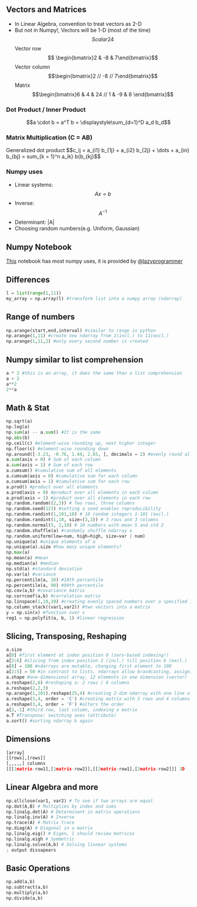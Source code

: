 ## Vectors and Matrices
- In Linear Algebra, convention to treat vectors as 2-D
- But not in Numpy!, Vectors will be 1-D (most of the time)
$$Scalar 24$$
Vector row $$ \begin{bmatrix}2 & -8 & 7\end{bmatrix}$$
Vector column $$\begin{bmatrix}2 // -8 // 7\end{bmatrix}$$
Matrix $$\begin{bmatrix}6 & 4 & 24 // 1 & -9 & 8 \end{bmatrix}$$
### Dot Product / Inner Product 
$$a \cdot b = a^T b = \displaystyle\sum_{d=1}^D a_d b_d$$
### Matrix Multiplication (C = AB)
Generalized dot product
$$c_ij = a_{i1} b_{1j} + a_{i2} b_{2j} + \dots + a_{in} b_{bj} = sum_{k = 1}^n a_ik} b{b_{kj}$$
### Numpy uses
- Linear systems: $$Ax=b$$
- Inverse: $$A^{-1}$$
- Determinant: |A|
- Choosing random numbers(e.g. Uniform, Gaussian) 
## Numpy Notebook
[This][1] notebook has most numpy uses, it is provided by [@lazyprogrammer][2]
## Differences
```python
l = list(range(1,11))
my_array = np.array(l) #transform list into a numpy array (ndarray)
```
## Range of numbers
```python
np.arange(start,end,interval) #similar to range in python
np.arange(1,11) #create new ndarray from 1(incl.) to 11(excl.)
np.arange(1,11,2) #only every second number is created 
```
## Numpy similar to list comprehension
```python
a * 2 #this is an array, it does the same than a list comprehension
a + 2
a**2
2**a
```
## Math & Stat
```python
np.sqrt(a) 
np.log(a) 
np.sum(a) -- a.sum() #It is the same
np.abs(b)
np.ceil(c) #element-wise rounding up, next higher integer
np.floor(c) #element-wise rounding down
np.around([-3.23, -0.76, 1.44, 2.65, ], decimals = 2) #evenly round all elements to the given number of decimals.
a.sum(axis = 0) # Sum of each column
a.sum(axis = 1) # Sum of each row
a.cumsum() #cumulative sum of all elements
a.cumsum(axis = 0) #cumulative sum for each column
a.cumsum(axis = 1) #cumulative sum for each row
a.prod() #product over all elements
a.prod(axis = 0) #product over all elements in each column
a.prod(axis = 1) #product over all elements in each row
np.random.random((2,3)) # Two rows, three columns
np.random.seed(123) #setting a seed enables reproducibility
np.random.randint(1,101,10) # 10 random integers 1-101 (excl.)
np.random.randint(1,10, size=(3,3)) # 3 rows and 3 columns
np.random.normal(5, 2,10) # 10 numbers with mean 5 and std 2
np.random.shuffle(a) #randomly shuffle ndarray a
np.random.uniform(low=num, high=high, size=var | num)
np.unique(a) #unique elements of a
np.unique(a).size #how many unique elements?
np.max(a)
np.mean(a) #mean
np.median(a) #median
np.std(a) #standard deviation
np.var(a) #variance
np.percentile(a, 10) #10th percentile
np.percentile(a, 90) #90th percentile
np.cov(a,b) #covariance matrix
np.corrcoef(a,b) #correlation matrix
np.linspace(1,10,10) #creating evenly spaced numbers over a specified interval.
np.column_stack((var1,var2)) #two vectors into a matrix
y = np.sin(x) #function over x
reg1 = np.polyfit(a, b, 1) #linear regression
```
## Slicing, Transposing, Reshaping
```python
a.size
a[0] #first element at index position 0 (zero-based indexing!)
a[2:6] #slicing from index position 2 (incl.) till position 6 (excl.) 
a[0] = 100 #ndarrays are mutable, changing first element to 100 
a[2:5] = 50 #in contrast to lists, ndarrays allow braodcasting, assigning one new value to multiple elements
a.shape #one-dimensional array, 12 elements in one dimension (vector)
a.reshape(2,6) #reshaping a: 2 rows / 6 columns
a.reshape(2,2,3)
np.arange(1,101).reshape(25,4) #creating 2-dim ndarray with one line of code
a.reshape(3,4, order = 'C') #creating matrix with 3 rows and 4 columns
a.reshape(3,4, order = 'F') #alters the order
a[2,-1] #third row, last column, indexing a matrix
a.T #Transpose: switching axes (attribute)
a.sort() #sorting ndarray b again
```
## Dimensions
```python
[array] 
[[rows],[rows]]
[,,,,,] columns
[[[1matrix-row1],[1matrix-row2]],[[2matrix-row1],[2matrix-row2]]] 3D
```
## Linear Algebra and more
```python
np.allclose(var1, var2) # To see if two arrays are equal
np.dot(A,B) # Multiplies by index and sums
np.linalg.det(A) # Determinant in matrix operations
np.linalg.inv(A) # Inverse
np.trace(A) # Matrix trace
np.diag(A) # Diagonal in a matrix
np.linalg.eig() # Eigen, I should review matrices
np.linalg.eigh # Symmetric
np.linalg.solve(A,b) # Solving linnear systems
; output dissapears
```
## Basic Operations
```python
np.add(a,b)
np.subtract(a,b) 
np.multiply(a,b) 
np.divide(a,b)
```

[1]: https://github.com/joisaac/cheatsheets/blob/main/numpy_tutorial.ipynb
[2]: https://lazyprogrammer.me/
